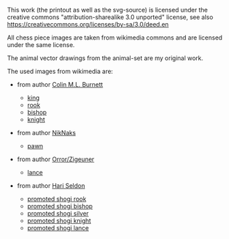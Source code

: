 This work (the printout as well as the svg-source) is licensed under the
creative commons "attribution-sharealike 3.0 unported" license,
see also https://creativecommons.org/licenses/by-sa/3.0/deed.en


All chess piece images are taken from wikimedia commons and are licensed under the
same license.

The animal vector drawings from the animal-set are my original work.

The used images from wikimedia are:

* from author [Colin M.L. Burnett](https://en.wikipedia.org/wiki/User:Cburnett)
    * [king](https://commons.wikimedia.org/wiki/File:Chess_kdt45.svg)
    * [rook](https://commons.wikimedia.org/wiki/File:Chess_rdt45.svg)
    * [bishop](https://commons.wikimedia.org/wiki/File:Chess_bdt45.svg)
    * [knight](https://commons.wikimedia.org/wiki/File:Chess_ndt45.svg)

* from author [NikNaks](https://commons.wikimedia.org/wiki/User:NikNaks)
    * [pawn](https://commons.wikimedia.org/wiki/File:Chess_pClt26.svg)


* from author [Orror/Zigeuner](https://commons.wikimedia.org/wiki/User:Zigeuner)
    * [lance](https://commons.wikimedia.org/wiki/File:Meuble_h\%C3\%A9raldique_Fer_de_lance.svg)


* from author [Hari Seldon](https://commons.wikimedia.org/wiki/User:Hari_Seldon)
    * [promoted shogi rook](https://en.wikipedia.org/wiki/File:Shogi_ryuo\(svg\).svg)
    * [promoted shogi bishop](https://commons.wikimedia.org/wiki/File:Shogi_ryuma\(svg\).svg)
    * [promoted shogi silver](https://commons.wikimedia.org/wiki/File:Shogi_narigin\(svg\).svg)
    * [promoted shogi knight](https://commons.wikimedia.org/wiki/File:Shogi_narikei\(svg\).svg)
    * [promoted shogi lance](https://commons.wikimedia.org/wiki/File:Shogi_narikyo\(svg\).svg)

